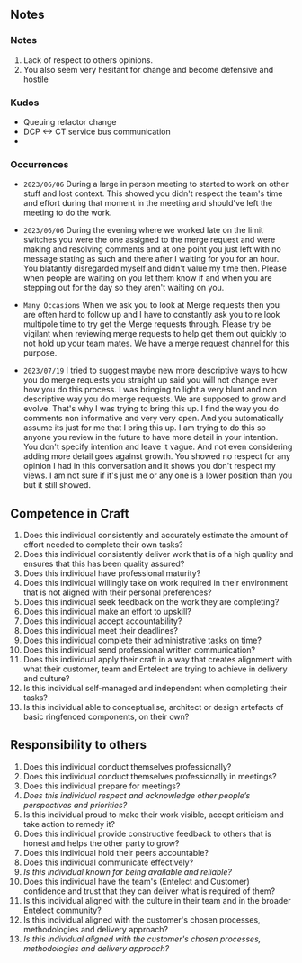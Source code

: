 
## Notes

### Notes

1. Lack of respect to others opinions. 
2. You also seem very hesitant for change and become defensive and hostile

### Kudos
- Queuing refactor change
- DCP <-> CT service bus communication
- 

### Occurrences

- ` 2023/06/06 ` 
  During a large in person meeting to started to work on other stuff and lost context. This showed you didn't respect the team's time and effort during that moment in the meeting and should've left the meeting to do the work.

- ` 2023/06/06 `
  During the evening where we worked late on the limit switches you were the one assigned to the merge request and were making and resolving comments and at one point you just left with no message stating as such and there after I waiting for you for an hour. You blatantly disregarded myself and didn't value my time then. Please when people are waiting on you let them know if and when you are stepping out for the day so they aren't waiting on you.

- ` Many Occasions `
  When we ask you to look at Merge requests then you are often hard to follow up and I have to constantly ask you to re look multipole time to try get the Merge requests through. Please try be vigilant when reviewing merge requests to help get them out quickly to not hold up your team mates. We have a merge request channel for this purpose. 

- ` 2023/07/19 `
  I tried to suggest maybe new more descriptive ways to how you do merge requests you straight up said you will not change ever how you do this process. I was bringing to light a very blunt and non descriptive way you do merge requests. We are supposed to grow and evolve. That's why I was trying to bring this up. I find the way you do comments non informative and very very open. And you automatically assume its just for me that I bring this up. I am trying to do this so anyone you review in the future to have more detail in your intention. You don't specify intention and leave it vague. And not even considering adding more detail goes against growth. You showed no respect for any opinion I had in this conversation and it shows you don't respect my views. I am not sure if it's just me or any one is a lower position than you but it still showed. 



## Competence in Craft

1. Does this individual consistently and accurately estimate the amount of effort needed to complete their own tasks?
2. Does this individual consistently deliver work that is of a high quality and ensures that this has been quality assured?
3. Does this individual have professional maturity?
4. Does this individual willingly take on work required in their environment that is not aligned with their personal preferences?
5. Does this individual seek feedback on the work they are completing?
6. Does this individual make an effort to upskill?
7. Does this individual accept accountability?
8. Does this individual meet their deadlines?
9. Does this individual complete their administrative tasks on time?
10. Does this individual send professional written communication?
11. Does this individual apply their craft in a way that creates alignment with what their customer, team and Entelect are trying to achieve in delivery and culture?
12. Is this individual self-managed and independent when completing their tasks?
13. Is this individual able to conceptualise, architect or design artefacts of basic ringfenced components, on their own?



## Responsibility to others

1. Does this individual conduct themselves professionally?
2. Does this individual conduct themselves professionally in meetings?
3. Does this individual prepare for meetings?
4. *Does this individual respect and acknowledge other people’s perspectives and priorities?*
5. Is this individual proud to make their work visible, accept criticism and take action to remedy it?
6. Does this individual provide constructive feedback to others that is honest and helps the other party to grow?
7. Does this individual hold their peers accountable?
8. Does this individual communicate effectively?
9. *Is this individual known for being available and reliable?*
10. Does this individual have the team's (Entelect and Customer) confidence and trust that they can deliver what is required of them?
11. Is this individual aligned with the culture in their team and in the broader Entelect community?
12. Is this individual aligned with the customer's chosen processes, methodologies and delivery approach?
13. *Is this individual aligned with the customer's chosen processes, methodologies and delivery approach?*